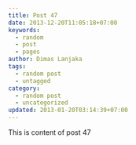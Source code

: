 ```yaml
---
title: Post 47
date: 2013-12-20T11:05:18+07:00
keywords:
  - random
  - post
  - pages
author: Dimas Lanjaka
tags:
  - random post
  - untagged
category:
  - random post
  - uncategorized
updated: 2013-01-20T03:14:39+07:00
---
```

This is content of post 47